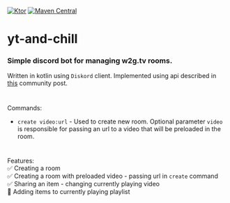 [![Ktor](https://img.shields.io/badge/Ktor-2.3.4-blue.svg)](https://central.sonatype.com/artifact/io.ktor/ktor/2.3.4)
[![Maven Central](https://img.shields.io/maven-central/v/com.jessecorbett/diskord-bot.svg?label=Diskord)](https://gitlab.com/diskord/diskord)

# yt-and-chill
### Simple discord bot for managing w2g.tv rooms.

Written in kotlin using `Diskord` client. Implemented using api described in [this](https://community.w2g.tv/t/watch2gether-api-documentation/133767) community post.

#

Commands:<br>
- `create video:url` - Used to create new room. Optional parameter `video` is responsible for passing an url to a video that will be preloaded in the room.

#

Features:<br>
✅ Creating a room<br>
✅ Creating a room with preloaded video - passing url in `create` command<br>
✅ Sharing an item - changing currently playing video<br>
🔳 Adding items to currently playing playlist<br>
